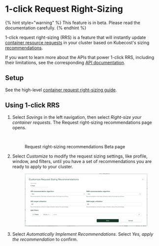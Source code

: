 # 1-click Request Right-Sizing

{% hint style="warning" %}
This feature is in beta. Please read the documentation carefully.
{% endhint %}

1-click request right-sizing (RRS) is a feature that will instantly update [container resource requests](https://kubernetes.io/docs/concepts/configuration/manage-resources-containers/#requests-and-limits) in your cluster based on Kubecost's sizing [recommendations](../../../../api-request-right-sizing-v2.md).

If you want to learn more about the APIs that power 1-click RRS, including their limitations, see the corresponding [API documentation](../../../../api-request-recommendation-apply.md).

## Setup

See the high-level [container request right-sizing guide](https://docs.kubecost.com/using-kubecost/navigating-the-kubecost-ui/savings/auto-request-sizing).

## Using 1-click RRS

1.  Select _Savings_ in the left navigation, then select _Right-size your container requests_. The Request right-sizing recommendations page opens.

    <figure><img src="../../../../images/rightsizing.png" alt=""><figcaption><p>Request right-sizing recommendations Beta page</p></figcaption></figure>
2.  Select _Customize_ to modify the request sizing settings, like profile, window, and filters, until you have a set of recommendations you are ready to apply to your cluster.

    <figure><img src="../../../../.gitbook/assets/rightsizingcustomize (1) (1).png" alt=""><figcaption></figcaption></figure>
3. Select _Automatically Implement Recommendations_. Select _Yes, apply the recommendation_ to confirm.
